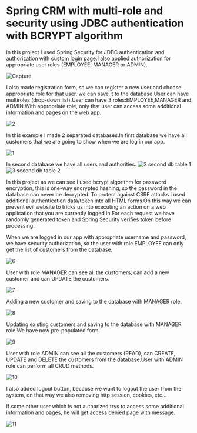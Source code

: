 # Spring CRM with multi-role and security using JDBC authentication with BCRYPT algorithm

In this project I used Spring Security for JDBC authentication and authorization with custom login page.I also applied authorization for appropriate user roles (EMPLOYEE, MANAGER or ADMIN).

![Capture](https://user-images.githubusercontent.com/61464267/133890917-7d0f68cd-bc29-4bdc-8cfb-13697a50c999.PNG)

I also made registration form, so we can register a new user and choose appropriate role for that user, we can save it to the database.User can have multiroles (drop-down list).User can have 3 roles:EMPLOYEE,MANAGER and ADMIN.With appropriate role, only that user can access some additional information and pages on the web app.


![2](https://user-images.githubusercontent.com/61464267/133891429-8dea3f61-6a71-444b-a285-98989bc99d28.PNG)


In this example I made 2 separated databases.In first database we have all customers that we are going to show when we are log in our app.

![1](https://user-images.githubusercontent.com/61464267/133890482-d3f4b878-4774-42be-ae0e-fadc9b03914d.PNG)

In second database we have all users and authorities.
![2 second db table 1](https://user-images.githubusercontent.com/61464267/133890652-89ef513e-0ce2-4c57-965f-1bcc4b61aa6a.PNG)![3 second db table 2](https://user-images.githubusercontent.com/61464267/133890656-8fb9ed0f-802e-4a46-ba24-0f3479bc5738.PNG)

In this project as we can see I used bcrypt algorithm for password encryption, this is one-way encrypted hashing, so the password in the database can never be decrypted.
To protect against CSRF attacks I used additional authentication data/token into all HTML forms.On this way we can prevent evil website to tricks us into executing an action on a web application that you are currently logged in.For each request we have randomly generated token and Spring Security verifies token before processing.

When we are logged in our app with appropriate username and password, we have security authorization, so the user with role EMPLOYEE can only get the list of customers from the database.

![6](https://user-images.githubusercontent.com/61464267/133891991-43bf479e-0dbf-4b85-99d7-7d4a2869524b.PNG)

User with role MANAGER can see all the customers, can add a new customer and can UPDATE the customers.

![7](https://user-images.githubusercontent.com/61464267/133892134-586c53b7-5c85-4edf-9d9a-84cd9f48b182.PNG)

Adding a new customer and saving to the database with MANAGER role.

![8](https://user-images.githubusercontent.com/61464267/133892523-f6682f44-b6f3-42d3-85b8-4eacda439246.PNG)

Updating existing customers and saving to the database with MANAGER role.We have now pre-populated form.

![9](https://user-images.githubusercontent.com/61464267/133892469-9846a801-56fd-4ec8-b6c2-bb4c1f77372e.PNG)

User with role ADMIN can see all the customers (READ), can CREATE, UPDATE and DELETE the customers from the database.User with ADMIN role can perform all CRUD methods.

![10](https://user-images.githubusercontent.com/61464267/133892720-24723eb3-d5db-40f0-b41e-cdaf8964731b.PNG)

I also added logout button, because we want to logout the user from the system, on that way we also removing http session, cookies, etc…

If some other user which is not authorized trys to access some additional information and pages, he will get access denied page with message.

![11](https://user-images.githubusercontent.com/61464267/133892833-aa8a7d26-b910-4857-97f2-7d6372f3f857.PNG)

